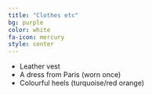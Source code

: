 ```yaml
---
title: "Clothes etc"
bg: purple
color: white
fa-icon: mercury
style: center
---
```


- Leather vest
- A dress from Paris (worn once)
- Colourful heels (turquoise/red orange)
